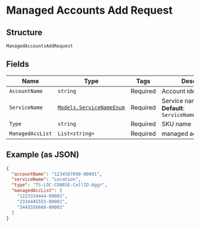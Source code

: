 
# Managed Accounts Add Request

## Structure

`ManagedAccountsAddRequest`

## Fields

| Name | Type | Tags | Description |
|  --- | --- | --- | --- |
| `AccountName` | `string` | Required | Account identifier |
| `ServiceName` | [`Models.ServiceNameEnum`](../../doc/models/service-name-enum.md) | Required | Service name<br>**Default**: `ServiceNameEnum.Location` |
| `Type` | `string` | Required | SKU name |
| `ManagedAccList` | `List<string>` | Required | managed account list |

## Example (as JSON)

```json
{
  "accountName": "1234567890-00001",
  "serviceName": "Location",
  "type": "TS-LOC-COARSE-CellID-Aggr",
  "managedAccList": [
    "1223334444-00001",
    "2334445555-00001",
    "3445556666-00001"
  ]
}
```


